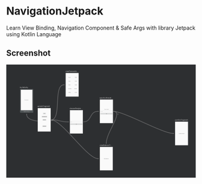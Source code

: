 # NavigationJetpack
Learn View Binding, Navigation Component &amp; Safe Args with library Jetpack using Kotlin Language

## Screenshot
![alt_text](https://raw.githubusercontent.com/anantyan/NavigationJetpack/master/Annotation%202020-05-04%20215359.png)
